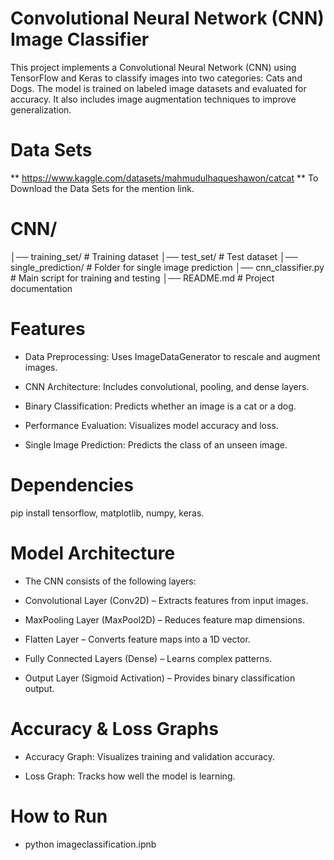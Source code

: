 # Convolutional Neural Network (CNN) Image Classifier
  This project implements a Convolutional Neural Network (CNN) using TensorFlow and Keras to classify images into two categories: Cats and Dogs. The model is trained on labeled image datasets and evaluated for accuracy. It also includes image augmentation techniques to improve generalization.

  # Data Sets
  ** https://www.kaggle.com/datasets/mahmudulhaqueshawon/catcat ** To Download the Data Sets for the mention link.

  # CNN/
│── training_set/          # Training dataset
│── test_set/              # Test dataset
│── single_prediction/     # Folder for single image prediction
│── cnn_classifier.py      # Main script for training and testing
│── README.md              # Project documentation

# Features

* Data Preprocessing: Uses ImageDataGenerator to rescale and augment images.

* CNN Architecture: Includes convolutional, pooling, and dense layers.

* Binary Classification: Predicts whether an image is a cat or a dog.

* Performance Evaluation: Visualizes model accuracy and loss.

* Single Image Prediction: Predicts the class of an unseen image.

# Dependencies
pip install tensorflow, matplotlib, numpy, keras.

# Model Architecture

* The CNN consists of the following layers:

* Convolutional Layer (Conv2D) – Extracts features from input images.

* MaxPooling Layer (MaxPool2D) – Reduces feature map dimensions.

* Flatten Layer – Converts feature maps into a 1D vector.

* Fully Connected Layers (Dense) – Learns complex patterns.

* Output Layer (Sigmoid Activation) – Provides binary classification output.

 # Accuracy & Loss Graphs

* Accuracy Graph: Visualizes training and validation accuracy.

* Loss Graph: Tracks how well the model is learning.

# How to Run
* python imageclassification.ipnb

